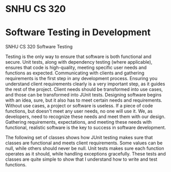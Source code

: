# SNHU CS 320
# Software Testing in Development
SNHU CS 320 Software Testing

Testing is the only way to ensure that software is both functional and secure. Unit tests, along with dependency testing (where applicable), ensures that code is high-quality, meeting specific user needs and functions as expected.
Communicating with clients and gathering requirements is the first step in any development process. Ensuring you understand client requirements clearly is a very important step, as it guides the rest of the project. Client needs should be transformed into use cases, and those can be transformed into JUnit tests. 
Designing software begins with an idea, sure, but it also has to meet certain needs and requirements. Without use cases, a project or software is useless. If a piece of code functions, but doesn't meet any user needs, no one will use it. We, as developers, need to recognize these needs and meet them with our design. Gathering requirements, expectations, and meeting these needs with functional, realistic software is the key to success in software development.

The following set of classes shows how JUnit testing makes sure that classes are functional and meets client requirements. Some values can be null, while others should never be null. Unit tests makes sure each function operates as it should, while handling exceptions gracefully.
These tests and classes are quite simple to show that I understand how to write and test functions.
